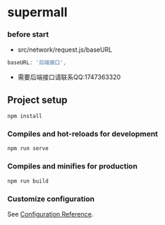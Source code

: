 # supermall

###  before start

* src/network/request.js/baseURL

```js
baseURL: '后端接口',
```

* 需要后端接口请联系QQ:1747363320

## Project setup
```
npm install
```

### Compiles and hot-reloads for development
```
npm run serve
```

### Compiles and minifies for production
```
npm run build
```

### Customize configuration
See [Configuration Reference](https://cli.vuejs.org/config/).

